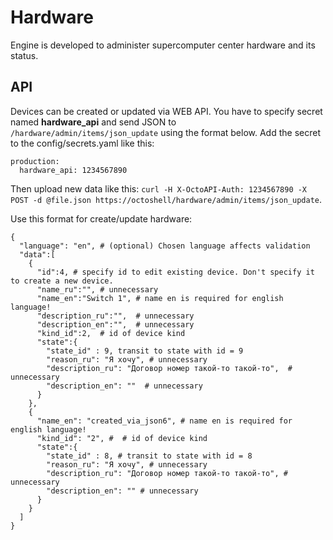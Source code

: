 # Hardware
Engine is developed to  administer supercomputer center hardware and its status.
## API
Devices can be created or updated via WEB API.
You have to specify secret named **hardware_api** and send JSON to `/hardware/admin/items/json_update` using the format below.
Add the secret to the config/secrets.yaml like this:

```
production:
  hardware_api: 1234567890
```

Then upload new data like this: `curl -H X-OctoAPI-Auth: 1234567890 -X POST -d @file.json https://octoshell/hardware/admin/items/json_update`.

Use this format for create/update hardware:
```
{
  "language": "en", # (optional) Chosen language affects validation
  "data":[
    {
      "id":4, # specify id to edit existing device. Don't specify it to create a new device.
      "name_ru":"", # unnecessary
      "name_en":"Switch 1", # name en is required for english language!
      "description_ru":"",  # unnecessary
      "description_en":"",  # unnecessary
      "kind_id":2,  # id of device kind
      "state":{
        "state_id" : 9, transit to state with id = 9
        "reason_ru": "Я хочу", # unnecessary
        "description_ru": "Договор номер такой-то такой-то",  # unnecessary
        "description_en": ""  # unnecessary
      }
    },
    {
      "name_en": "created_via_json6", # name en is required for english language!
      "kind_id": "2", #  # id of device kind
      "state":{
        "state_id" : 8, # transit to state with id = 8
        "reason_ru": "Я хочу", # unnecessary
        "description_ru": "Договор номер такой-то такой-то", # unnecessary
        "description_en": "" # unnecessary
      }
    }
  ]
}
```
